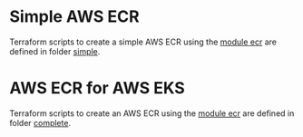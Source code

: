 # Simple AWS ECR

Terraform scripts to create a simple AWS ECR using the [module ecr](..) are defined in folder [simple](simple).

# AWS ECR for AWS EKS

Terraform scripts to create an AWS ECR using the [module ecr](..) are defined in folder [complete](complete).
